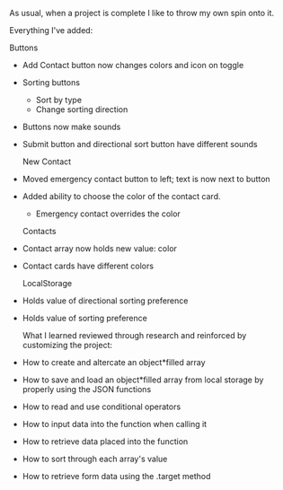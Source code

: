 

As usual, when a project is complete I like to throw my own spin onto it.

Everything I've added:
  
  Buttons
* Add Contact button now changes colors and icon on toggle
* Sorting buttons
  * Sort by type
  * Change sorting direction
* Buttons now make sounds
* Submit button and directional sort button have different sounds
  
  New Contact
* Moved emergency contact button to left; text is now next to button
* Added ability to choose the color of the contact card.
  * Emergency contact overrides the color
  
  Contacts
* Contact array now holds new value: color
* Contact cards have different colors
  
  LocalStorage
* Holds value of directional sorting preference
* Holds value of sorting preference
  
 

 
  What I learned reviewed through research and reinforced by customizing the project:
 
* How to create and altercate an object*filled array
* How to save and load an object*filled array from local storage by properly using the JSON functions
* How to read and use conditional operators
* How to input data into the function when calling it
* How to retrieve data placed into the function
* How to sort through each array's value
* How to retrieve form data using the .target method
 
 